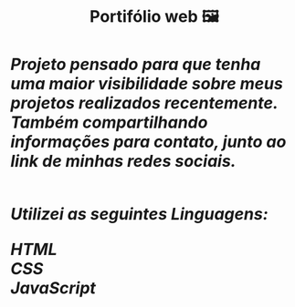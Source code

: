 <h1 align='center' > Portifólio web 🖼️

<h1/>

 <div>
 
<h5>
Projeto pensado para que tenha uma maior visibilidade sobre meus projetos realizados recentemente.
Também compartilhando informações para contato, junto ao link de minhas redes sociais.
<h5/>

<div/>

##

Utilizei as seguintes Linguagens:

 HTML <br/>
 CSS <br/>
 JavaScript <br/>
 
## 
